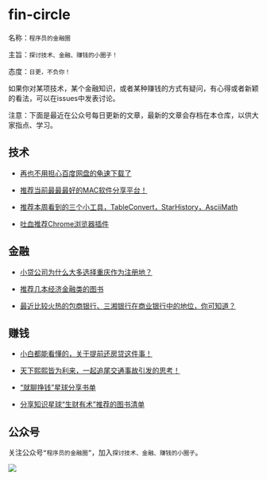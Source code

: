 # fin-circle

名称：`程序员的金融圈`

主旨：`探讨技术、金融、赚钱的小圈子！`

态度：`日更，不负你！`

如果你对某项技术，某个金融知识，或者某种赚钱的方式有疑问，有心得或者新颖的看法，可以在issues中发表讨论。

注意：下面是最近在公众号每日更新的文章，最新的文章会存档在本仓库，以供大家指点、学习。

## 技术

* [再也不用担心百度网盘的龟速下载了](https://mp.weixin.qq.com/s?__biz=MzA5MjIzMDE1Nw==&mid=2247483850&idx=1&sn=297a3148e223a8b89c438efbabfd65c0&chksm=907106a8a7068fbed1083408b9da562818ea5cee38d9bef49dd9001f604d3c481baa375c253a&token=1231264541&lang=zh_CN#rd)

* [推荐当前最最最好的MAC软件分享平台！](https://mp.weixin.qq.com/s?__biz=MzA5MjIzMDE1Nw==&mid=2247483830&idx=1&sn=14fe3bc69503f18acccf28197cbbf543&chksm=907106d4a7068fc245e11861de0b2fab5a6cb454968fb772fc4e378f46907e5fcb7ec25c9af6&token=1231264541&lang=zh_CN#rd)

* [推荐本周看到的三个小工具，TableConvert，StarHistory，AsciiMath](https://mp.weixin.qq.com/s?__biz=MzA5MjIzMDE1Nw==&mid=2247483798&idx=1&sn=f7d20f5265a436a6dabbfe4f5bd365fe&chksm=907106f4a7068fe2287f773a26e2f2788685fdc34369309d695bc3f083aad81f0bd467048e38&token=1231264541&lang=zh_CN#rd)

* [吐血推荐Chrome浏览器插件](https://mp.weixin.qq.com/s?__biz=MzA5MjIzMDE1Nw==&mid=2247483778&idx=1&sn=4aba2db4df7219d641002edc215506c5&chksm=907106e0a7068ff67f58524638fb90fdb3faeeff6acea360fa04928d19defd7f496a23e9fbd7&token=1231264541&lang=zh_CN#rd)

## 金融

* [小贷公司为什么大多选择重庆作为注册地？](https://mp.weixin.qq.com/s?__biz=MzA5MjIzMDE1Nw==&mid=2247483914&idx=1&sn=ce66a72df82aa85d781e89199f19023a&chksm=90710568a7068c7efa5360a124d53a83d75313d18a760b6236b0de1e385c846f849a0d4ed889&token=1231264541&lang=zh_CN#rd)


* [推荐几本经济金融类的图书](https://mp.weixin.qq.com/s?__biz=MzA5MjIzMDE1Nw==&mid=2247483899&idx=1&sn=5bc771323d7d31eddbe0e03569884822&chksm=90710699a7068f8f7d5397603fff2dd194941f694062b67d2f9a5da832553418fa16d85c32dd&token=1231264541&lang=zh_CN#rd)

* [最近比较火热的包商银行、三湘银行在商业银行中的地位，你可知道？](https://mp.weixin.qq.com/s?__biz=MzA5MjIzMDE1Nw==&mid=2247483818&idx=1&sn=d35973684b96a60270c420fcf91a0e18&chksm=907106c8a7068fde12b145332787297dcabc538c6442aa89392296597be27f4a77095d115e65&token=1231264541&lang=zh_CN#rd)

## 赚钱

* [小白都能看懂的，关于提前还房贷这件事！](https://mp.weixin.qq.com/s?__biz=MzA5MjIzMDE1Nw==&mid=2247483812&idx=1&sn=3d7ed7672d5b07f126973371a0c0a6c8&chksm=907106c6a7068fd035133eaf101918087a265344a9f030140b7118dedeeab4039362f07b92aa&token=1231264541&lang=zh_CN#rd)

* [天下熙熙皆为利来，一起追尾交通事故引发的思考！](https://mp.weixin.qq.com/s?__biz=MzA5MjIzMDE1Nw==&mid=2247483890&idx=1&sn=6f055e4da3974023a4ed347f027f21fa&chksm=90710690a7068f865ca67d32c6e5088f5c4acdf0b60b23fb4aaa9e9bb869f35a45c54e80b3f8&token=1231264541&lang=zh_CN#rd)

* [“就聊挣钱”星球分享书单](https://mp.weixin.qq.com/s?__biz=MzA5MjIzMDE1Nw==&mid=2247483714&idx=1&sn=cb8af7d84c61e56c359971d876081fc1&chksm=90710620a7068f36066aee3f619599f589d9643d2b8c2c646b5d03377bf65a4ef707dbc8f397&token=1231264541&lang=zh_CN#rd)

* [分享知识星球“生财有术”推荐的图书清单](https://mp.weixin.qq.com/s?__biz=MzA5MjIzMDE1Nw==&mid=2247483804&idx=1&sn=7b91284578b75822e2f7a8056b16a298&chksm=907106fea7068fe89db8f1d282c8d007f15cbdf7754b79220b518941ada22f0767946e31ba80&token=1231264541&lang=zh_CN#rd)

## 公众号

关注公众号`“程序员的金融圈”`，加入`探讨技术、金融、赚钱的小圈子`。

![](https://user-gold-cdn.xitu.io/2019/6/9/16b39674126fc0f0?imageView2/0/w/1280/h/960/format/webp/ignore-error/1)
